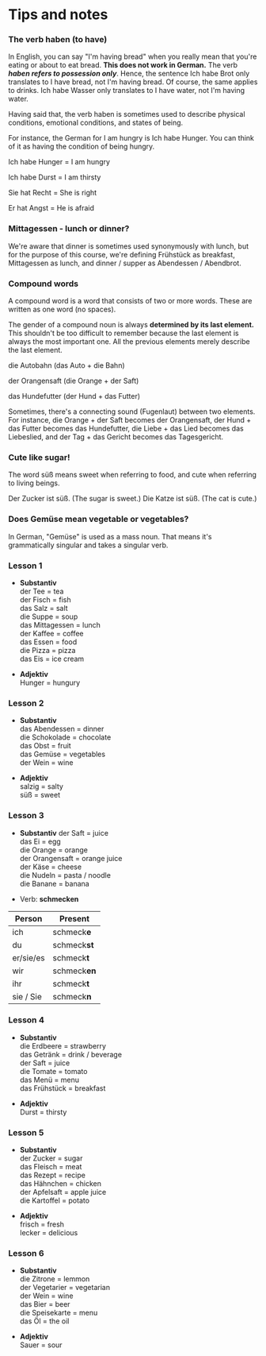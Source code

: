 # Tips and notes
### The verb haben (to have)

In English, you can say "I'm having bread" when you really mean that you're eating or about to eat bread. **This does not work in German.** The verb **_haben refers to possession only_**. Hence, the sentence Ich habe Brot only translates to I have bread, not I'm having bread. Of course, the same applies to drinks. Ich habe Wasser only translates to I have water, not I'm having water.

Having said that, the verb haben is sometimes used to describe physical conditions, emotional conditions, and states of being.

For instance, the German for I am hungry is Ich habe Hunger. You can think of it as having the condition of being hungry.

Ich habe Hunger = I am hungry

Ich habe Durst = I am thirsty

Sie hat Recht = She is right

Er hat Angst = He is afraid

### Mittagessen - lunch or dinner?

We're aware that dinner is sometimes used synonymously with lunch, but for the purpose of this course, we're defining Frühstück as breakfast, Mittagessen as lunch, and dinner / supper as Abendessen / Abendbrot.

### Compound words

A compound word is a word that consists of two or more words. These are written as one word (no spaces).

The gender of a compound noun is always **determined by its last element.** This shouldn't be too difficult to remember because the last element is always the most important one. All the previous elements merely describe the last element.

die Autobahn (das Auto + die Bahn)

der Orangensaft (die Orange + der Saft)

das Hundefutter (der Hund + das Futter)

Sometimes, there's a connecting sound (Fugenlaut) between two elements. For instance, die Orange + der Saft becomes der Orangensaft, der Hund + das Futter becomes das Hundefutter, die Liebe + das Lied becomes das Liebeslied, and der Tag + das Gericht becomes das Tagesgericht.

### Cute like sugar!

The word süß means sweet when referring to food, and cute when referring to living beings.

Der Zucker ist süß. (The sugar is sweet.)
Die Katze ist süß. (The cat is cute.)

### Does Gemüse mean vegetable or vegetables?

In German, "Gemüse" is used as a mass noun. That means it's grammatically singular and takes a singular verb.

### Lesson 1
- **Substantiv**  
der Tee = tea  
der Fisch = fish  
das Salz = salt  
die Suppe = soup  
das Mittagessen = lunch  
der Kaffee = coffee  
das Essen = food  
die Pizza = pizza  
das Eis = ice cream  

- **Adjektiv**  
Hunger = hungury


### Lesson 2
- **Substantiv**  
das Abendessen = dinner  
die Schokolade = chocolate  
das Obst = fruit  
das Gemüse = vegetables  
der Wein = wine  

- **Adjektiv**  
salzig = salty  
süß = sweet


### Lesson 3
- **Substantiv**
der Saft = juice  
das Ei = egg  
die Orange = orange  
der Orangensaft = orange juice  
der Käse = cheese  
die Nudeln = pasta / noodle  
die Banane = banana  


- Verb: **schmecken**

| Person | Present |
| --------- | ----------- |
| ich | schmeck**e** |
| du | schmeck**st** |
| er/sie/es | schmeck**t** |
| wir | schmeck**en** |
| ihr | schmeck**t** |
| sie / Sie | schmeck**n** |

### Lesson 4
- **Substantiv**  
die Erdbeere = strawberry  
das Getränk = drink / beverage  
der Saft = juice  
die Tomate = tomato  
das Menü = menu  
das Frühstück = breakfast  

- **Adjektiv**  
Durst = thirsty



### Lesson 5
- **Substantiv**  
der Zucker = sugar  
das Fleisch = meat  
das Rezept = recipe  
das Hähnchen = chicken  
der Apfelsaft = apple juice  
die Kartoffel = potato  

- **Adjektiv**  
frisch = fresh  
lecker = delicious

### Lesson 6
- **Substantiv**  
die Zitrone = lemmon  
der Vegetarier = vegetarian  
der Wein = wine  
das Bier = beer  
die Speisekarte = menu  
das Öl = the oil  

- **Adjektiv**  
Sauer = sour



